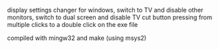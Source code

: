 display settings changer for windows, switch to TV and disable other monitors, switch to dual screen and disable TV
cut button pressing from multiple clicks to a double click on the exe file

compiled with mingw32 and make (using msys2)